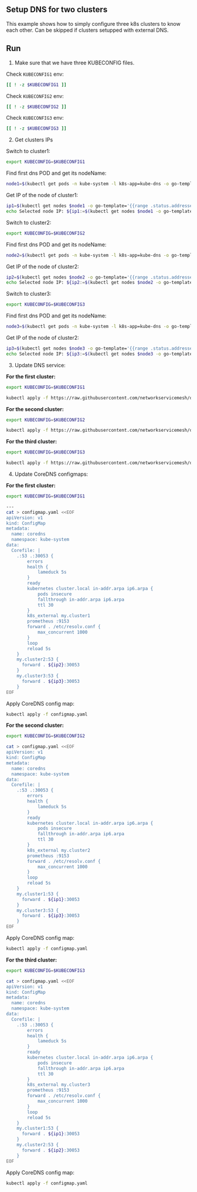 ## Setup DNS for two clusters

This example shows how to simply configure three k8s clusters to know each other. 
Can be skipped if clusters setupped with external DNS.

## Run

1. Make sure that we have three KUBECONFIG files.

Check `KUBECONFIG1` env:

```bash
[[ ! -z $KUBECONFIG1 ]]
```

Check `KUBECONFIG2` env:

```bash
[[ ! -z $KUBECONFIG2 ]]
```

Check `KUBECONFIG3` env:

```bash
[[ ! -z $KUBECONFIG3 ]]
```

2. Get clusters IPs

Switch to cluster1:

```bash
export KUBECONFIG=$KUBECONFIG1
```

Find first dns POD and get its nodeName:

```bash
node1=$(kubectl get pods -n kube-system -l k8s-app=kube-dns -o go-template='{{index (index (index  .items 0) "spec") "nodeName"}}')
```

Get IP of the node of cluster1:

```bash
ip1=$(kubectl get nodes $node1 -o go-template='{{range .status.addresses}}{{if eq .type "ExternalIP"}}{{.address}}{{end}}{{end}}')
echo Selected node IP: ${ip1:=$(kubectl get nodes $node1 -o go-template='{{range .status.addresses}}{{if eq .type "InternalIP"}}{{.address}}{{end}}{{end}}')}
```

Switch to cluster2:

```bash
export KUBECONFIG=$KUBECONFIG2
```

Find first dns POD and get its nodeName:

```bash
node2=$(kubectl get pods -n kube-system -l k8s-app=kube-dns -o go-template='{{index (index (index  .items 0) "spec") "nodeName"}}')
```

Get IP of the node of cluster2:

```bash
ip2=$(kubectl get nodes $node2 -o go-template='{{range .status.addresses}}{{if eq .type "ExternalIP"}}{{.address}}{{end}}{{end}}')
echo Selected node IP: ${ip2:=$(kubectl get nodes $node2 -o go-template='{{range .status.addresses}}{{if eq .type "InternalIP"}}{{.address}}{{end}}{{end}}')}
```

Switch to cluster3:

```bash
export KUBECONFIG=$KUBECONFIG3
```

Find first dns POD and get its nodeName:

```bash
node3=$(kubectl get pods -n kube-system -l k8s-app=kube-dns -o go-template='{{index (index (index  .items 0) "spec") "nodeName"}}')
```

Get IP of the node of cluster2:

```bash
ip3=$(kubectl get nodes $node3 -o go-template='{{range .status.addresses}}{{if eq .type "ExternalIP"}}{{.address}}{{end}}{{end}}')
echo Selected node IP: ${ip3:=$(kubectl get nodes $node3 -o go-template='{{range .status.addresses}}{{if eq .type "InternalIP"}}{{.address}}{{end}}{{end}}')}
```

3. Update DNS service:

**For the first cluster:**
```bash
export KUBECONFIG=$KUBECONFIG1
```

```bash
kubectl apply -f https://raw.githubusercontent.com/networkservicemesh/deployments-k8s/ea9178a10801d13ec4902e6c3fc831420e48b8ab/examples/interdomain/dns/service.yaml
```

**For the second cluster:**

```bash
export KUBECONFIG=$KUBECONFIG2
```

```bash
kubectl apply -f https://raw.githubusercontent.com/networkservicemesh/deployments-k8s/ea9178a10801d13ec4902e6c3fc831420e48b8ab/examples/interdomain/dns/service.yaml
```

**For the third cluster:**

```bash
export KUBECONFIG=$KUBECONFIG3
```

```bash
kubectl apply -f https://raw.githubusercontent.com/networkservicemesh/deployments-k8s/ea9178a10801d13ec4902e6c3fc831420e48b8ab/examples/interdomain/dns/service.yaml
```


4. Update CoreDNS configmaps:

**For the first cluster:**

```bash
export KUBECONFIG=$KUBECONFIG1
```

```bash
---
cat > configmap.yaml <<EOF
apiVersion: v1
kind: ConfigMap
metadata:
  name: coredns
  namespace: kube-system
data:
  Corefile: |
    .:53 .:30053 {
        errors
        health {
            lameduck 5s
        }
        ready
        kubernetes cluster.local in-addr.arpa ip6.arpa {
            pods insecure
            fallthrough in-addr.arpa ip6.arpa
            ttl 30
        }
        k8s_external my.cluster1
        prometheus :9153
        forward . /etc/resolv.conf {
            max_concurrent 1000
        }
        loop
        reload 5s
    }
    my.cluster2:53 {
      forward . ${ip2}:30053
    }
    my.cluster3:53 {
      forward . ${ip3}:30053
    }
EOF
```

Apply CoreDNS config map:

```bash
kubectl apply -f configmap.yaml
```

**For the second cluster:**

```bash
export KUBECONFIG=$KUBECONFIG2
```

```bash
cat > configmap.yaml <<EOF
apiVersion: v1
kind: ConfigMap
metadata:
  name: coredns
  namespace: kube-system
data:
  Corefile: |
    .:53 .:30053 {
        errors
        health {
            lameduck 5s
        }
        ready
        kubernetes cluster.local in-addr.arpa ip6.arpa {
            pods insecure
            fallthrough in-addr.arpa ip6.arpa
            ttl 30
        }
        k8s_external my.cluster2
        prometheus :9153
        forward . /etc/resolv.conf {
            max_concurrent 1000
        }
        loop
        reload 5s
    }
    my.cluster1:53 {
      forward . ${ip1}:30053
    }
    my.cluster3:53 {
      forward . ${ip3}:30053
    }
EOF
```

Apply CoreDNS config map:

```bash
kubectl apply -f configmap.yaml
```


**For the third cluster:**

```bash
export KUBECONFIG=$KUBECONFIG3
```

```bash
cat > configmap.yaml <<EOF
apiVersion: v1
kind: ConfigMap
metadata:
  name: coredns
  namespace: kube-system
data:
  Corefile: |
    .:53 .:30053 {
        errors
        health {
            lameduck 5s
        }
        ready
        kubernetes cluster.local in-addr.arpa ip6.arpa {
            pods insecure
            fallthrough in-addr.arpa ip6.arpa
            ttl 30
        }
        k8s_external my.cluster3
        prometheus :9153
        forward . /etc/resolv.conf {
            max_concurrent 1000
        }
        loop
        reload 5s
    }
    my.cluster1:53 {
      forward . ${ip1}:30053
    }
    my.cluster2:53 {
      forward . ${ip2}:30053
    }
EOF
```

Apply CoreDNS config map:

```bash
kubectl apply -f configmap.yaml
```
